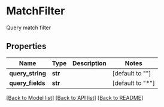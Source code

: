 # MatchFilter

Query match filter
## Properties
Name | Type | Description | Notes
------------ | ------------- | ------------- | -------------
**query_string** | **str** |  | [default to ""]
**query_fields** | **str** |  | [default to "*"]

[[Back to Model list]](../README.md#documentation-for-models) [[Back to API list]](../README.md#documentation-for-api-endpoints) [[Back to README]](../README.md)


